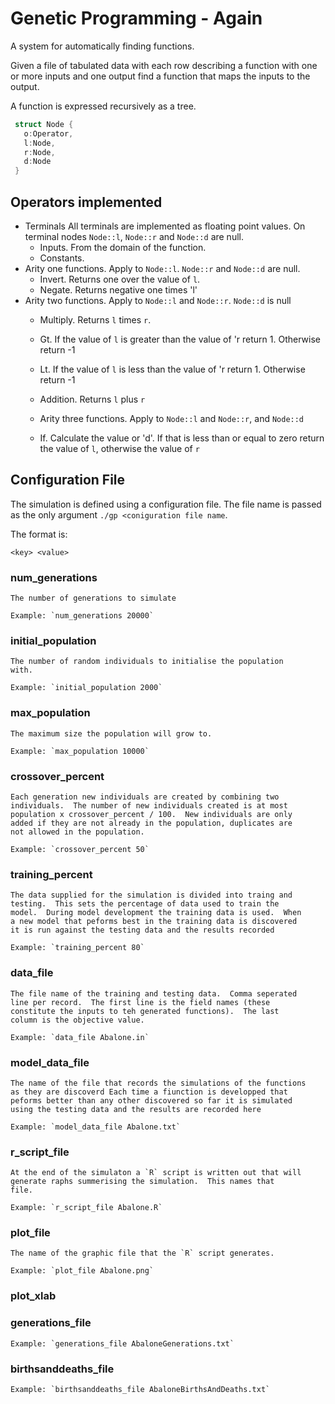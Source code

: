 # Genetic Programming - Again #

A system for automatically finding functions.

Given a file of tabulated data with each row describing a function
with one or more inputs and one output find a function that maps the
inputs to the output.

A function is expressed recursively as a tree.  

```rust
 struct Node {
   o:Operator,
   l:Node,
   r:Node,
   d:Node
 }
```

## Operators implemented ##

* Terminals All terminals are implemented as floating point values.
  On terminal nodes `Node::l`, `Node::r` and `Node::d` are null.
   * Inputs. From the domain of the function.
   * Constants.
* Arity one functions. Apply to `Node::l`. `Node::r` and `Node::d` are null.
   * Invert. Returns one over the value of `l`.
   * Negate. Returns negative one times 'l'
* Arity two functions. Apply to `Node::l` and `Node::r`. `Node::d` is null
   * Multiply. Returns `l` times `r`.
   * Gt. If the value of `l` is greater than the value of 'r return 1.
   Otherwise return -1

   * Lt. If the value of `l` is less than the value of 'r return 1.
     Otherwise return -1

   * Addition. Returns `l` plus `r`

   * Arity three functions.  Apply to `Node::l` and `Node::r`, and
     `Node::d`
   
   * If. Calculate the value or 'd'.  If that is less than or equal to
     zero return the value of `l`, otherwise the value of `r`

## Configuration File

The simulation is defined using a configuration file.  The file name
is passed as the only argument `./gp <coniguration file name`.

The format is:

`<key> <value>`

### num_generations ###

    The number of generations to simulate 

    Example: `num_generations 20000`

### initial_population ###

    The number of random individuals to initialise the population
    with.

    Example: `initial_population 2000`

### max_population ###

    The maximum size the population will grow to.

    Example: `max_population 10000`

### crossover_percent ###

    Each generation new individuals are created by combining two
    individuals.  The number of new individuals created is at most
    population x crossover_percent / 100.  New individuals are only
    added if they are not already in the population, duplicates are
    not allowed in the population.

    Example: `crossover_percent 50`

### training_percent ###

    The data supplied for the simulation is divided into traing and
    testing.  This sets the percentage of data used to train the
    model.  During model development the training data is used.  When
    a new model that peforms best in the training data is discovered
    it is run against the testing data and the results recorded

    Example: `training_percent 80`

### data_file ###

    The file name of the training and testing data.  Comma seperated
    line per record.  The first line is the field names (these
    constitute the inputs to teh generated functions).  The last
    column is the objective value.

    Example: `data_file Abalone.in`
    
### model_data_file ###

    The name of the file that records the simulations of the functions
    as they are discoverd Each time a fiunction is developped that
    peforms better than any other discovered so far it is simulated
    using the testing data and the results are recorded here

    Example: `model_data_file Abalone.txt`

### r_script_file ###

    At the end of the simulaton a `R` script is written out that will
    generate raphs summerising the simulation.  This names that
    file.

    Example: `r_script_file Abalone.R`

### plot_file ###

    The name of the graphic file that the `R` script generates.

    Example: `plot_file Abalone.png`

### plot_xlab ###

### generations_file ###

    Example: `generations_file AbaloneGenerations.txt`

### birthsanddeaths_file ###

    Example: `birthsanddeaths_file AbaloneBirthsAndDeaths.txt`